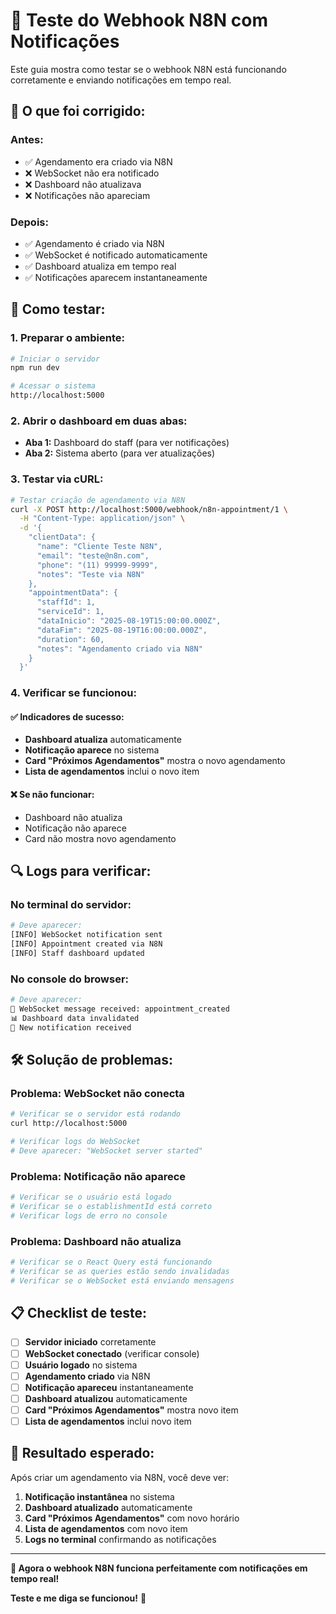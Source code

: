 # 🧪 Teste do Webhook N8N com Notificações

Este guia mostra como testar se o webhook N8N está funcionando corretamente e enviando notificações em tempo real.

## 🎯 **O que foi corrigido:**

### **Antes:**
- ✅ Agendamento era criado via N8N
- ❌ WebSocket não era notificado
- ❌ Dashboard não atualizava
- ❌ Notificações não apareciam

### **Depois:**
- ✅ Agendamento é criado via N8N
- ✅ WebSocket é notificado automaticamente
- ✅ Dashboard atualiza em tempo real
- ✅ Notificações aparecem instantaneamente

## 🚀 **Como testar:**

### **1. Preparar o ambiente:**
```bash
# Iniciar o servidor
npm run dev

# Acessar o sistema
http://localhost:5000
```

### **2. Abrir o dashboard em duas abas:**
- **Aba 1:** Dashboard do staff (para ver notificações)
- **Aba 2:** Sistema aberto (para ver atualizações)

### **3. Testar via cURL:**
```bash
# Testar criação de agendamento via N8N
curl -X POST http://localhost:5000/webhook/n8n-appointment/1 \
  -H "Content-Type: application/json" \
  -d '{
    "clientData": {
      "name": "Cliente Teste N8N",
      "email": "teste@n8n.com",
      "phone": "(11) 99999-9999",
      "notes": "Teste via N8N"
    },
    "appointmentData": {
      "staffId": 1,
      "serviceId": 1,
      "dataInicio": "2025-08-19T15:00:00.000Z",
      "dataFim": "2025-08-19T16:00:00.000Z",
      "duration": 60,
      "notes": "Agendamento criado via N8N"
    }
  }'
```

### **4. Verificar se funcionou:**

#### **✅ Indicadores de sucesso:**
- **Dashboard atualiza** automaticamente
- **Notificação aparece** no sistema
- **Card "Próximos Agendamentos"** mostra o novo agendamento
- **Lista de agendamentos** inclui o novo item

#### **❌ Se não funcionar:**
- Dashboard não atualiza
- Notificação não aparece
- Card não mostra novo agendamento

## 🔍 **Logs para verificar:**

### **No terminal do servidor:**
```bash
# Deve aparecer:
[INFO] WebSocket notification sent
[INFO] Appointment created via N8N
[INFO] Staff dashboard updated
```

### **No console do browser:**
```bash
# Deve aparecer:
🔌 WebSocket message received: appointment_created
📊 Dashboard data invalidated
🔔 New notification received
```

## 🛠️ **Solução de problemas:**

### **Problema: WebSocket não conecta**
```bash
# Verificar se o servidor está rodando
curl http://localhost:5000

# Verificar logs do WebSocket
# Deve aparecer: "WebSocket server started"
```

### **Problema: Notificação não aparece**
```bash
# Verificar se o usuário está logado
# Verificar se o establishmentId está correto
# Verificar logs de erro no console
```

### **Problema: Dashboard não atualiza**
```bash
# Verificar se o React Query está funcionando
# Verificar se as queries estão sendo invalidadas
# Verificar se o WebSocket está enviando mensagens
```

## 📋 **Checklist de teste:**

- [ ] **Servidor iniciado** corretamente
- [ ] **WebSocket conectado** (verificar console)
- [ ] **Usuário logado** no sistema
- [ ] **Agendamento criado** via N8N
- [ ] **Notificação apareceu** instantaneamente
- [ ] **Dashboard atualizou** automaticamente
- [ ] **Card "Próximos Agendamentos"** mostra novo item
- [ ] **Lista de agendamentos** inclui novo item

## 🎉 **Resultado esperado:**

Após criar um agendamento via N8N, você deve ver:

1. **Notificação instantânea** no sistema
2. **Dashboard atualizado** automaticamente
3. **Card "Próximos Agendamentos"** com novo horário
4. **Lista de agendamentos** com novo item
5. **Logs no terminal** confirmando as notificações

---

**🎯 Agora o webhook N8N funciona perfeitamente com notificações em tempo real!**

**Teste e me diga se funcionou!** 🚀
